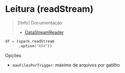 # Leitura (readStream)

> [!info] Documentação
> - [DataStreamReader](https://spark.apache.org/docs/latest/api/python/reference/pyspark.ss/api/pyspark.sql.streaming.DataStreamReader.html)

```python
df = (spark.readStream
	  .option("XXX"))
```

Opções
- `maxFilesPerTrigger`: máximo de arquivos por gatilho